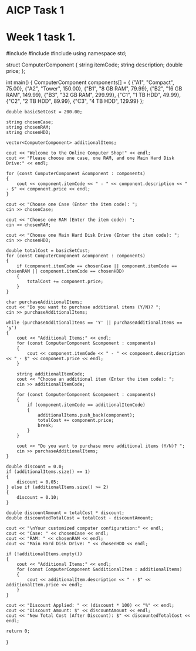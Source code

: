 # AICP Task 1
# Week 1 task 1. 
#include <iostream>
#include <string>
#include <vector>
using namespace std;

struct ComputerComponent 
{
    string itemCode;
    string description;
    double price;
};

int main() 
{
    ComputerComponent components[] = 
	{
        {"A1", "Compact", 75.00},
        {"A2", "Tower", 150.00},
        {"B1", "8 GB RAM", 79.99},
        {"B2", "16 GB RAM", 149.99},
        {"B3", "32 GB RAM", 299.99},
        {"C1", "1 TB HDD", 49.99},
        {"C2", "2 TB HDD", 89.99},
        {"C3", "4 TB HDD", 129.99}
    };

    double basicSetCost = 200.00;

    string chosenCase;
    string chosenRAM;
    string chosenHDD;

    vector<ComputerComponent> additionalItems;

    cout << "Welcome to the Online Computer Shop!" << endl;
    cout << "Please choose one case, one RAM, and one Main Hard Disk Drive:" << endl;

    for (const ComputerComponent &component : components) 
	{
        cout << component.itemCode << " - " << component.description << " - $" << component.price << endl;
    }

    cout << "Choose one Case (Enter the item code): ";
    cin >> chosenCase;

    cout << "Choose one RAM (Enter the item code): ";
    cin >> chosenRAM;

    cout << "Choose one Main Hard Disk Drive (Enter the item code): ";
    cin >> chosenHDD;

    double totalCost = basicSetCost;
    for (const ComputerComponent &component : components) 
	{
        if (component.itemCode == chosenCase || component.itemCode == chosenRAM || component.itemCode == chosenHDD) 
		{
            totalCost += component.price;
        }
    }

    char purchaseAdditionalItems;
    cout << "Do you want to purchase additional items (Y/N)? ";
    cin >> purchaseAdditionalItems;

    while (purchaseAdditionalItems == 'Y' || purchaseAdditionalItems == 'y') 
	{
        cout << "Additional Items:" << endl;
        for (const ComputerComponent &component : components) 
		{
            cout << component.itemCode << " - " << component.description << " - $" << component.price << endl;
        }

        string additionalItemCode;
        cout << "Choose an additional item (Enter the item code): ";
        cin >> additionalItemCode;

        for (const ComputerComponent &component : components) 
		{
            if (component.itemCode == additionalItemCode) 
			{
                additionalItems.push_back(component);
                totalCost += component.price;
                break;
            }
        }

        cout << "Do you want to purchase more additional items (Y/N)? ";
        cin >> purchaseAdditionalItems;
    }

    double discount = 0.0;
    if (additionalItems.size() == 1) 
	{
        discount = 0.05;
    } else if (additionalItems.size() >= 2) 
	{
        discount = 0.10;
    }

    double discountAmount = totalCost * discount;
    double discountedTotalCost = totalCost - discountAmount;

    cout << "\nYour customized computer configuration:" << endl;
    cout << "Case: " << chosenCase << endl;
    cout << "RAM: " << chosenRAM << endl;
    cout << "Main Hard Disk Drive: " << chosenHDD << endl;

    if (!additionalItems.empty()) 
	{
        cout << "Additional Items:" << endl;
        for (const ComputerComponent &additionalItem : additionalItems) 
		{
            cout << additionalItem.description << " - $" << additionalItem.price << endl;
        }
    }

    cout << "Discount Applied: " << (discount * 100) << "%" << endl;
    cout << "Discount Amount: $" << discountAmount << endl;
    cout << "New Total Cost (After Discount): $" << discountedTotalCost << endl;

    return 0;
}
